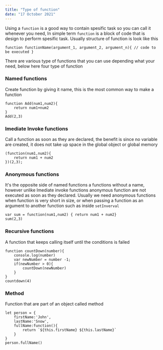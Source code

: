 ```yaml
---
title: "Type of function"
date: "17 October 2021"
---
```


Using a `function` is a good way to contain spesific task so you can call it whenever you need, In simple term `function` is a block of code that is design to perform spesific task. Usually structure of function is look like this

```
function functionName(argument_1, argument_2, argument_n){ // code to be executed }
```

There are various type of functions that you can use depending what your need, below here four type of function

### Named functions

Create function by giving it name, this is the most common way to make a function

```
function Add(num1,num2){
    return num1+num2
}
Add(2,3)
```

### Imediate Invoke functions

Call a function as soon as they are declared, the benefit is since no variable are created, it does not take up space in the global object or global memory

```
(function(num1,num2){
    return num1 + num2
})(2,3);
```

### Anonymous functions

It's the opposite side of named functions a functions without a name, however unlike Imediate invoke functions anonymous function are not executed as soon as they declared.
Usually we need anonymous functions when function is very short in size, or when passing a function as an argument to another function such as inside `setInverval`

```
var sum = function(num1,num2) { return num1 + num2}
sum(2,3)

```

### Recursive functions

A function that keeps calling itself until the conditions is failed

```
function countDown(number){
    console.log(number)
    var newNumber = number -1;
    if(newNumber > 0){
        countDown(newNumber)
    }
}
countdown(4)
```

### Method

Function that are part of an object called method

```
let person = {
    firstName:'John',
    lastName:'Snow',
    fullName:function(){
        return `${this.firstName} ${this.lastName}`
    }
}
person.fullName()
```
